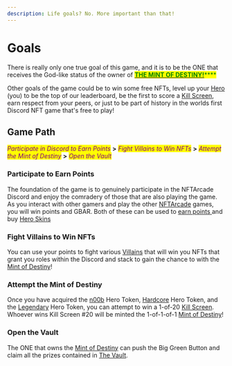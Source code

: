 ```yaml
---
description: Life goals? No. More important than that!
---
```


# Goals

There is really only one true goal of this game, and it is to be the ONE that receives the God-like status of the owner of [<mark style="color:green;">**THE MINT OF DESTINY!**</mark>](../tokens/the-mint-of-destiny.md)<mark style="color:green;">****</mark>

Other goals of the game could be to win some free NFTs, level up your [Hero](../tokens/heroes/) (you) to be the top of our leaderboard, be the first to score a [Kill Screen](../tokens/kill-screens.md), earn respect from your peers, or just to be part of history in the worlds first Discord NFT game that's free to play!

## Game Path

_<mark style="color:purple;">Participate in Discord to Earn Points</mark>_ **>** _<mark style="color:purple;">Fight Villains to Win NFTs</mark>_ **>** _<mark style="color:purple;">Attempt the Mint of Destiny</mark>_ **>** _<mark style="color:purple;">Open the Vault</mark>_

### Participate to Earn Points

The foundation of the game is to genuinely participate in the NFTArcade Discord and enjoy the comradery of those that are also playing the game. As you interact with other gamers and play the other [NFTArcade](https://nftarca.de) games, you will win points and GBAR. Both of these can be used to [earn points ](../gameplay/earning-points.md)and buy [Hero Skins](../tokens/skins/)

### Fight Villains to Win NFTs

You can use your points to fight various [Villains](../tokens/villains/) that will win you NFTs that grant you roles within the Discord and stack to gain the chance to with the [Mint of Destiny](../tokens/the-mint-of-destiny.md)!

### Attempt the Mint of Destiny

Once you have acquired the [n00b](../tokens/heroes/n00b.md) Hero Token, [Hardcore](../tokens/heroes/hardcore.md) Hero Token, and the [Legendary](../tokens/heroes/legendary.md) Hero Token, you can attempt to win a 1-of-20 [Kill Screen](../tokens/kill-screens.md). Whoever wins Kill Screen #20 will be minted the 1-of-1-of-1 [Mint of Destiny](../tokens/the-mint-of-destiny.md)!

### Open the Vault

The ONE that owns the [Mint of Destiny](../tokens/the-mint-of-destiny.md) can push the Big Green Button and claim all the prizes contained in [The Vault](../gameplay/the-vault.md).

